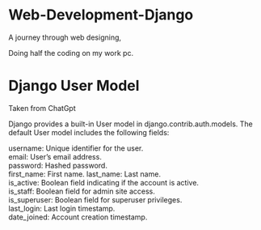 # Web-Development-Django
A journey through web designing,

Doing half the coding on my work pc.

# Django User Model
Taken from ChatGpt

Django provides a built-in User model in django.contrib.auth.models.
The default User model includes the following fields:

username: Unique identifier for the user.   
email: User’s email address.    
password: Hashed password.  
first_name: First name. 
last_name: Last name.   
is_active: Boolean field indicating if the account is active.   
is_staff: Boolean field for admin site access.  
is_superuser: Boolean field for superuser privileges.   
last_login: Last login timestamp.   
date_joined: Account creation timestamp.